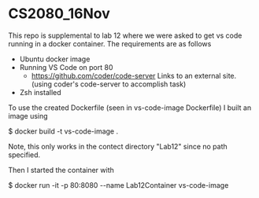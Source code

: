 # CS2080_16Nov

This repo is supplemental to lab 12 where we were asked to get vs code running in a docker container. The requirements are as follows
  - Ubuntu docker image
  - Running VS Code on port 80
    - https://github.com/coder/code-server Links to an external site. (using coder's code-server to accomplish task)
  - Zsh installed

To use the created Dockerfile (seen in vs-code-image Dockerfile) I built an image using

$ docker build -t vs-code-image .   

Note, this only works in the contect directory "Lab12" since no path specified.

Then I started the container with

$ docker run -it -p 80:8080 --name Lab12Container vs-code-image
